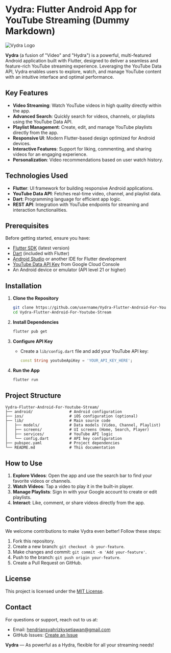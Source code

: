 # Vydra: Flutter Android App for YouTube Streaming (Dummy Markdown)

![Vydra Logo](https://via.placeholder.com/150?text=Vydra)

**Vydra** (a fusion of "Video" and "Hydra") is a powerful, multi-featured Android application built with Flutter, designed to deliver a seamless and feature-rich YouTube streaming experience. Leveraging the YouTube Data API, Vydra enables users to explore, watch, and manage YouTube content with an intuitive interface and optimal performance.

## Key Features
- **Video Streaming**: Watch YouTube videos in high quality directly within the app.
- **Advanced Search**: Quickly search for videos, channels, or playlists using the YouTube Data API.
- **Playlist Management**: Create, edit, and manage YouTube playlists directly from the app.
- **Responsive UI**: Modern Flutter-based design optimized for Android devices.
- **Interactive Features**: Support for liking, commenting, and sharing videos for an engaging experience.
- **Personalization**: Video recommendations based on user watch history.

## Technologies Used
- **Flutter**: UI framework for building responsive Android applications.
- **YouTube Data API**: Fetches real-time video, channel, and playlist data.
- **Dart**: Programming language for efficient app logic.
- **REST API**: Integration with YouTube endpoints for streaming and interaction functionalities.

## Prerequisites
Before getting started, ensure you have:
- [Flutter SDK](https://flutter.dev/docs/get-started/install) (latest version)
- [Dart](https://dart.dev/get-dart) (included with Flutter)
- [Android Studio](https://developer.android.com/studio) or another IDE for Flutter development
- [YouTube Data API Key](https://developers.google.com/youtube/v3/getting-started) from Google Cloud Console
- An Android device or emulator (API level 21 or higher)

## Installation
1. **Clone the Repository**
   ```bash
   git clone https://github.com/username/Vydra-Flutter-Android-For-Youtube-Stream.git
   cd Vydra-Flutter-Android-For-Youtube-Stream
   ```

2. **Install Dependencies**
   ```bash
   flutter pub get
   ```

3. **Configure API Key**
   - Create a `lib/config.dart` file and add your YouTube API key:
     ```dart
     const String youtubeApiKey = 'YOUR_API_KEY_HERE';
     ```

4. **Run the App**
   ```bash
   flutter run
   ```

## Project Structure
```
Vydra-Flutter-Android-For-Youtube-Stream/
├── android/                # Android configuration
├── ios/                    # iOS configuration (optional)
├── lib/                    # Main source code
│   ├── models/             # Data models (Video, Channel, Playlist)
│   ├── screens/            # UI screens (Home, Search, Player)
│   ├── services/           # YouTube API logic
│   └── config.dart         # API key configuration
├── pubspec.yaml            # Project dependencies
└── README.md               # This documentation
```

## How to Use
1. **Explore Videos**: Open the app and use the search bar to find your favorite videos or channels.
2. **Watch Videos**: Tap a video to play it in the built-in player.
3. **Manage Playlists**: Sign in with your Google account to create or edit playlists.
4. **Interact**: Like, comment, or share videos directly from the app.

## Contributing
We welcome contributions to make Vydra even better! Follow these steps:
1. Fork this repository.
2. Create a new branch: `git checkout -b your-feature`.
3. Make changes and commit: `git commit -m 'Add your-feature'`.
4. Push to the branch: `git push origin your-feature`.
5. Create a Pull Request on GitHub.

## License
This project is licensed under the [MIT License](LICENSE).

## Contact
For questions or support, reach out to us at:
- Email: hendriansyahrizkysetiawan@gmail.com
- GitHub Issues: [Create an Issue](https://github.com/username/Vydra-Flutter-Android-For-Youtube-Stream/issues)

**Vydra** — As powerful as a Hydra, flexible for all your streaming needs!